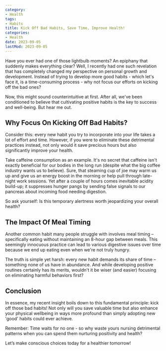 ```yaml
---
category:
- Health
tags:
- Habits
title: Kick Off Bad Habits, Save Time, Improve Health!
categories:
- Health
date: 2023-09-05
lastMod: 2023-09-05
---
```

Have you ever had one of those lightbulb moments? An epiphany that suddenly makes everything clear? Well, I recently had one such revelation that has completely changed my perspective on personal growth and development. Instead of trying to develop more good habits - which let's face it, is a time-consuming process - why not focus our efforts on kicking off the bad ones?

Now, this might sound counterintuitive at first. After all, we've been conditioned to believe that cultivating positive habits is the key to success and well-being. But hear me out.

## Why Focus On Kicking Off Bad Habits?

Consider this: every new habit you try to incorporate into your life takes a lot of effort and time. However, if you were to eliminate these detrimental practices instead, not only would it save precious hours but also significantly improve your health.

Take caffeine consumption as an example. It's no secret that caffeine isn't exactly beneficial for our bodies in the long run (despite what the big coffee industry wants us to believe). Sure, that steaming cup of joe may warm us up and give us an energy boost in the morning or help pull through late-night work sessions. Yet after a couple of hours comes inevitable acidity build-up; it suppresses hunger pangs by sending false signals to our pancreas about incoming food needing digestion.

So ask yourself: Is this temporary alertness worth jeopardizing your overall health?

## The Impact Of Meal Timing

Another common habit many people struggle with involves meal timing – specifically eating without maintaining an 8-hour gap between meals. This seemingly innocuous practice can lead to various digestive issues over time because we end up eating even when we're not truly hungry.

The truth is simple yet harsh: every new habit demands its share of time – something none of us have in abundance. And while developing positive routines certainly has its merits, wouldn't it be wiser (and easier) focusing on eliminating harmful behaviors first?

## Conclusion

In essence, my recent insight boils down to this fundamental principle: kick off those bad habits! Not only will you save valuable time but also enhance your physical wellbeing in ways more profound than simply adopting new 'good' habits could ever achieve.

Remember: Time waits for no one - so why waste yours nursing detrimental patterns when you can spend them nurturing positivity and health? 

Let’s make conscious choices today for a healthier tomorrow!
